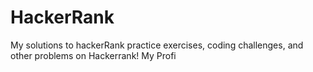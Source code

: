 # HackerRank
My solutions to hackerRank practice exercises, coding challenges, and other problems on Hackerrank!
My Profi
